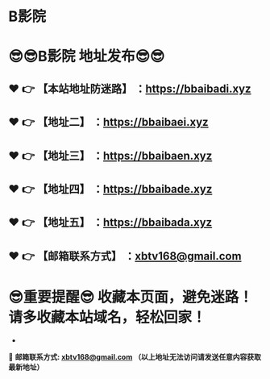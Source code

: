 # B影院
:sunglasses::sunglasses:B影院 地址发布:sunglasses::sunglasses:
==
:heart: :point_right: 【本站地址防迷路】 ：https://bbaibadi.xyz
------
:heart: :point_right: 【地址二】 ：https://bbaibaei.xyz
------
:heart: :point_right: 【地址三】 ：https://bbaibaen.xyz
------
:heart: :point_right: 【地址四】 ：https://bbaibade.xyz
------
:heart: :point_right: 【地址五】 ：https://bbaibada.xyz
------
:heart: :point_right: 【邮箱联系方式】 ：xbtv168@gmail.com
------
:sunglasses:重要提醒:sunglasses: 收藏本页面，避免迷路！请多收藏本站域名，轻松回家！
==

-

:e-mail: __邮箱联系方式: xbtv168@gmail.com （以上地址无法访问请发送任意内容获取最新地址）__
